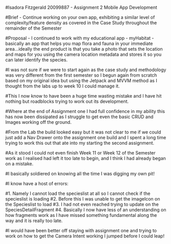 #Isadora Fitzgerald 20099887 - Assignment 2 Mobile App Development

#Brief - Continue working on your own app, exhibiting a similar level of complexity/feature density as covered in the Case Study throughout the remainder of the Semester

#Proposal - I continued to work with my educational app - myHabitat -basically an app that helps you map flora and fauna in your immediate area…ideally the end product is that you take a photo that sets the location and maps for you using the camera location metadata and stores it so you can later identify the species.

#I was not sure if we were to start again as the case study and methodology was very different from the first semester so I begun again from scratch based on my original idea but using the Jetpack and MVVM method as I thought from the labs up to week 10 I could manage it. 

#This I now know to have been a huge time wasting mistake and I have hit nothing but roadblocks trying to work out its development.

#Where at the end of Assignment one I had full confidence in my ability this has now been dissipated as I struggle to get even the basic CRUD and Images working off the ground.

#From the Lab the build looked easy but it was not clear to me if we could just add a Nav Drawer onto the assignment one build and I spent a long time trying to work this out that ate into my starting the second assignment.

#As it stood I could not even finish Week 11 or Week 12 of the Semester work as I realised had left it too late to begin, and I think I had already began on a mistake. 

#I basically soldiered on knowing all the time I was digging my own pit!

#I know have a host of errors:

#1. Namely I cannot load the specieslist at all so I cannot check if the specieslist is loading
#2. Before this I was unable to get the imageIcon on the Specieslist to load
#3. I had not even reached trying to update on the SpeciesDetailFragment
#4. Basically I now have less of an understanding on how fragments work as I have missed something fundamental along the way and it is really too late.

#I would have been better off staying with assignment one and trying to work on how to get the Camera Intent working I jumped before I could leap!
